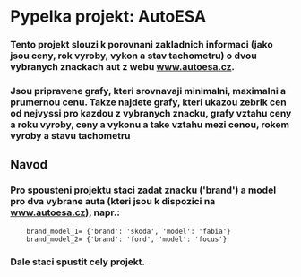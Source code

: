 # Pypelka projekt: AutoESA
### Tento projekt slouzi k porovnani zakladnich informaci (jako jsou ceny, rok vyroby, vykon a stav tachometru) o dvou vybranych znackach aut z webu www.autoesa.cz.

### Jsou pripravene grafy, kteri srovnavaji minimalni, maximalni a prumernou cenu. Takze najdete grafy, kteri ukazou zebrik cen od nejvyssi pro kazdou z vybranych znacku, grafy vztahu ceny a roku vyroby, ceny a vykonu a take vztahu mezi cenou, rokem vyroby a stavu tachometru

## Navod
### Pro spousteni projektu staci zadat znacku ('brand') a model pro dva vybrane auta (kteri jsou k dispozici na www.autoesa.cz), napr.:
        brand_model_1= {'brand': 'skoda', 'model': 'fabia'}
        brand_model_2= {'brand': 'ford', 'model': 'focus'}
### Dale staci spustit cely projekt.
